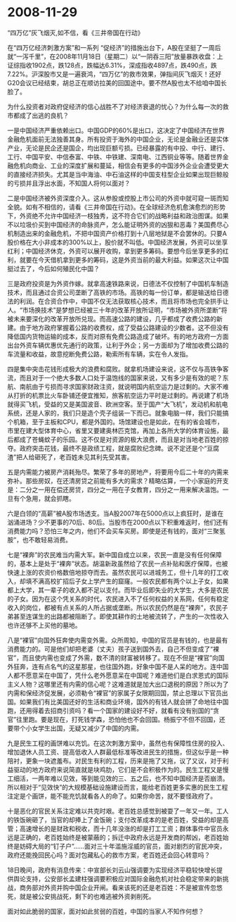 # 2008-11-29

“四万亿”灰飞烟灭,如不信，看《三井帝国在行动》  

在“四万亿经济刺激方案”和一系列 “促经济”的措施出台下，A股在坚挺了一周后就“一泻千里”，在2008年11月18日（星期二）以“一阴吞三阳”放量暴跌收盘：上证综指收1902点，跌128点，跌幅达6.31%，深成指收4897点，跌490点，跌7.22%。沪深股市又是一遍衰鸿，“四万亿”的救市效果，弹指间灰飞烟灭！还好G20会议已经结束，胡总正在顺访拉美的回国途中。要不然A股也太不给咱中国长脸了。

为什么投资者对政府促经济的信心战胜不了对经济衰退的忧心？为什么每一次的救市都成了出逃的良机？

一是中国经济严重依赖出口。中国GDP的60%是出口，这决定了中国经济在世界金融危机面前无法独善其身。所有投资于海外的中国企业，无论是金融业还是实体产业，无论是民企还是国企，均出现巨额亏损。已经暴露的有中投、中行、建行、工行、中国平安、中信泰富、中铁、中铁建、深南电、江西铜业等等。随着世界金融危机向商业、工业的深度扩展和蔓延，相信会有更多的中国涉外企业会遭受更大的直接经济损失。尤其是当中海油、中石油这样的中国支柱型企业如果出现巨鲸般的亏损并且浮出水面，不知国人将何以面对？

二是中国经济被外资深度介入。这从参股或控股上市公司的外资中就可窥一斑而知全貌。如有不相信的，请看《三井帝国在行动》。在全球经济危机愈演愈烈的形势下，外资绝不允许中国经济一枝独秀，这不符合它们的战略利益和政治图谋。如果不以垃圾价买到中国经济的命脉资产，怎么能证明外资的凶狠和恶毒？美国费尽心机制造出来的金融危机，不把中国资产价格打到十八层地狱是不会罢休的。只要A股价格在大小非成本的300%以上，股价就不叫低。中国经济发展，外资可以坐享红利；中国经济休克，外资可以展开收购，拿到更多筹码。要想今后坐享更多的红利，就要在今天借机拿到更多的筹码，这是外资当前的最大利益。如果这次让中国挺过去了，今后如何殖民化中国？

三是政府投资是为外资作嫁。就拿高速铁路来说，日德法不仅控制了中国机车制造技术，而且通过合资公司垄断了高铁的市场。高铁的每一份订单，都是输送给日德法的利润。在合资合作中，中国不仅无法获取核心技术，而且将市场也完全拱手让人。“市场换技术”是梦想已经被三十年的改革开放所证明，“市场被外资所垄断”将被未来要深化的改革开放所兑现。而高速公路的建设，几乎都成了收费公路的新建。由于地方政府掌握着公路的收费权，成了受益公路建设的少数者。这不但没有降低国内货物运输的成本，反而对原有免费公路造成了破坏。有的地方政府一方面出台外资车辆优惠优先通行的政策，让利于外企；另一方面却为了增加收费公路的车流量和收益，故意挖断免费公路，勒索所有车辆，实在令人发指。

四是集中突击花钱形成极大的浪费和腐败。就拿机场建设来说，这不仅与高铁争客流，而且对于一个绝大多数人口处于温饱线的国家来说，又有多少是有效的呢？东航、南航由于亏损而寻求国家财政注资，就说明国内航空运力是过剩的。大家不难从打折的机票比火车卧铺还便宜推知，旅客航空运力平时是过剩的。再说建了机场就得买飞机，受益的又是美国波音、欧洲空客。至于国产“大飞机”，发动机和航电系统，还是人家的，我们只是造个壳子组装一下而已。就象电脑一样，我们只能搞个机箱，至于主板和CPU，都是外国的。场馆建设也是如此，在有的省会城市，市里在建大型体育中心，省里又要建奥林匹克馆，再加上各所大学的体育设施，最后都成了苍蝇蚊子的乐园。这不仅是对资源的极大浪费，而且是对当地老百姓的掠夺。政府突击花钱，最终不是政绩工程，就是腐败纪念碑。说不定还是个“豆腐渣”把人给砸死了，老百姓未见其利先受其害。

五是内需能力被房产消耗殆尽。繁荣了多年的房地产，将要用今后二十年的内需来弥补。那些房奴，在还清房贷之前能有多大的需求？精略估算，一个小家庭的开支是：二分之一用在偿还房贷，四分之一用在子女教育，四分之一用来解决温饱。一旦有个急用，就会抓瞎。

六是白领的“高薪”被A股市场透支。当A股2007年在5000点以上疯狂时，是谁在汹涌进场？少不更事的70后、80后。当股市在2000点以下积重难返时，他们还有消费能力吗？恐怕三年之内，他们不会买车买房。即使是还有钱的，面对“三聚氢胺”，也不敢轻易消费。

七是“裸奔”的农民难当内需大军。新中国自成立以来，农民一直是没有任何保障的，基本上是处于“裸奔”状态。胡温新政虽然给了农民一点补贴和医疗保障，也被快速上涨的农资价格数倍地掠夺而去。虽然农民可以进城务工，但十几年的打工收入，却填不满高校扩招后子女上学产生的窟窿。一般农民都有两个以上子女，如果都上大学，其一辈子的收入都不足以支付。而毕业后即失业的大学生，大多是农民的子女。因为在这个凭关系的时代，农民进入不了任何权益的关系网，任何有稳定收入的岗位，都被有点关系的人所占据或垄断。所以农民仍然是在“裸奔”，农民子弟甚至连谋生的出路都被阻断了。即使其耕作的土地被流转了，产生的一次性收入也许还够不上买他的墓地。

八是“裸官”向国外狂奔使内需变外需。众所周知，中国的官员是有钱的，也是最有消费能力的。可是他们却把老婆（丈夫）孩子送到国外去，自己不但变成了“裸官”，而且使内需也变成了外需，数不清的财富被转移了。现在不但是“裸官”向国外狂奔，连有点名气的这星那星，也往国外跑，好象中国不是人呆的地方。连中国人都不愿意呆在中国了，凭什么老外愿意呆在中国呢？难道他们是白求恩式的国际主义人物？这哪里还有内需的信心呢？这难道就是加大出口退税的原因？所以为了内需和保经济促发展，必须勒令“裸官”的家属子女限期回国，禁止总理以下官员出国。如果我们有比美国还好的生活和商业环境，国外的有钱人就会拼了命地往中国跑，还用得着去招商引资吗？看一个国家的建设好不好，就看有没有别国的“贪官”往里跑。要是现在，打死钱学森，恐怕他也不会回国。杨振宁不但不回国，还要带个小女学生出国，无疑又减少了中国的内需。

九是民生工程的画饼难以充饥。在这次刺激方案中，虽然也有保障性住房的投入、增加退休人员工资、提高低收入人群最低标准等改进民生的措施，但这似乎是一种陪衬，更象一块遮羞布。对民生有利的工程，历来是拖了又拖，议了又议，对于利益驱动的地方政府来说简直就是块鸡肋，它们是不会积极作为的。民生工程又是慢工细活，一两年难以见效，等到能见效的三、五之后，也不知中国经济是否崩溃。所以相对于“见效快”的大规模基础设施建设而言，能给老百姓更多实惠的民生工程注定是个画饼，能不能充饥就看各人的命了。如果你命苦，就不要怪政府了。

十是恶化的官民关系注定难以共克时艰。老百姓总感觉到被耍了一年又一年。工人的铁饭碗砸了，当官的却捧上了金饭碗；支付改革成本的是老百姓，受益的却是高管；高速增长的是财政和税收，而十几年没涨的却是打工工资；群体事件中官员永远是正确的，老百姓始终是被蒙蔽的；拆迁中政府永远是开发商的帮凶，老百姓始终是妨碍大局的“钉子户”……面对三十年滥施淫威的官员，面对剧烈的官民冲突，政府还能挽回民心吗？面对包藏私心的救市方案，老百姓还会回心转意吗？

18日晚间，政府有消息传来：中宣部长刘云山强调要为实现经济平稳较快增长提供舆论支持，公安部长孟建柱强调要积极应对国际金融危机对社会稳定带来的新挑战，商务部对外资并购中国企业开闸。看来该死的还是老百姓：不是被宣传忽悠死，就是被公安挑战死，剩下的也难逃被外资剥削死。　　

面对如此脆弱的国家，面对如此贫弱的百姓，中国的当家人不知作何想？
